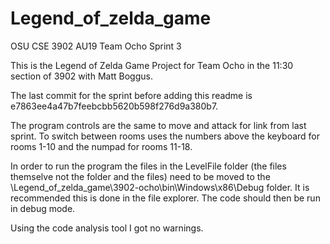 # Legend_of_zelda_game
OSU CSE 3902 AU19 Team Ocho
Sprint 3

This is the Legend of Zelda Game Project for Team Ocho in the 11:30 section of 3902 with Matt Boggus.

The last commit for the sprint before adding this readme is e7863ee4a47b7feebcbb5620b598f276d9a380b7.

The program controls are the same to move and attack for link from last sprint. To switch between rooms uses the numbers above the keyboard for rooms 1-10 and the numpad for rooms 11-18.

In order to run the program the files in the LevelFile folder (the files themselve not the folder and the files) need to be moved to the \Legend_of_zelda_game\3902-ocho\bin\Windows\x86\Debug folder. It is recommended this is done in the file explorer. The code should then be run in debug mode.

Using the code analysis tool I got no warnings.
